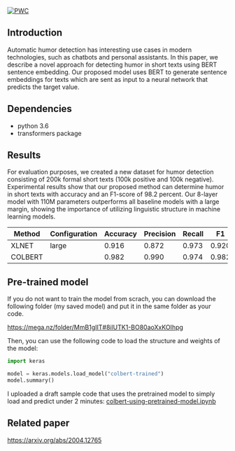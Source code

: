 [![PWC](https://img.shields.io/endpoint.svg?url=https://paperswithcode.com/badge/colbert-using-bert-sentence-embedding-for/humor-detection-on-200k-short-texts-for-humor-1)](https://paperswithcode.com/sota/humor-detection-on-200k-short-texts-for-humor-1?p=colbert-using-bert-sentence-embedding-for)

## Introduction

Automatic humor detection has interesting use cases in modern technologies, such as chatbots and personal assistants. In this paper, we describe a novel approach for detecting humor in short texts using BERT sentence embedding. Our proposed model uses BERT to generate sentence embeddings for texts which are sent as input to a neural network that predicts the target value. 

## Dependencies

- python 3.6
- transformers package

## Results

For evaluation purposes, we created a new dataset for humor detection consisting of 200k formal short texts (100k positive and 100k negative). Experimental results show that our proposed method can determine humor in short texts with accuracy and an F1-score of 98.2 percent. Our 8-layer model with 110M parameters outperforms all baseline models with a large margin, showing the importance of utilizing linguistic structure in machine learning models.


|    Method           |    Configuration                                                                         |    Accuracy     |    Precision    |    Recall    |    F1       |
|---------------------|------------------------------------------------------------------------------------------|-----------------|-----------------|--------------|-------------|
|    XLNET        |    large             |    0.916        |    0.872        |    0.973     |    0.920    |
|    COLBERT          |             |    0.982        |    0.990       |    0.974     |    0.982    |



## Pre-trained model

If you do not want to train the model from scrach, you can download the following folder (my saved model) and put it in the same folder as your code. 

https://mega.nz/folder/MmB1gIIT#8ilUTK1-BO80aoXxKOIhpg

Then, you can use the following code to load the structure and weights of the model:

```py
import keras

model = keras.models.load_model("colbert-trained")
model.summary()
```
I uploaded a draft sample code that uses the pretrained model to simply load and predict under 2 minutes: [colbert-using-pretrained-model.ipynb](https://github.com/Moradnejad/ColBERT-Using-BERT-Sentence-Embedding-for-Humor-Detection/blob/master/colbert-using-pretrained-model.ipynb)

## Related paper

https://arxiv.org/abs/2004.12765
